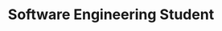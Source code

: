 ---
name: Gabriele Inzerillo
team: [Writers]
title: Software Engineering Student
linkedin: https://www.linkedin.com/in/gabriele-inzerillo-6411b5147
email: gabriele.inzerillo98@libero.it
description: I’m a software engineering master student who loves IT and wants to constantly improve and learn new stuffs. In particular, I am very passionate about machine learning and data science. 
---